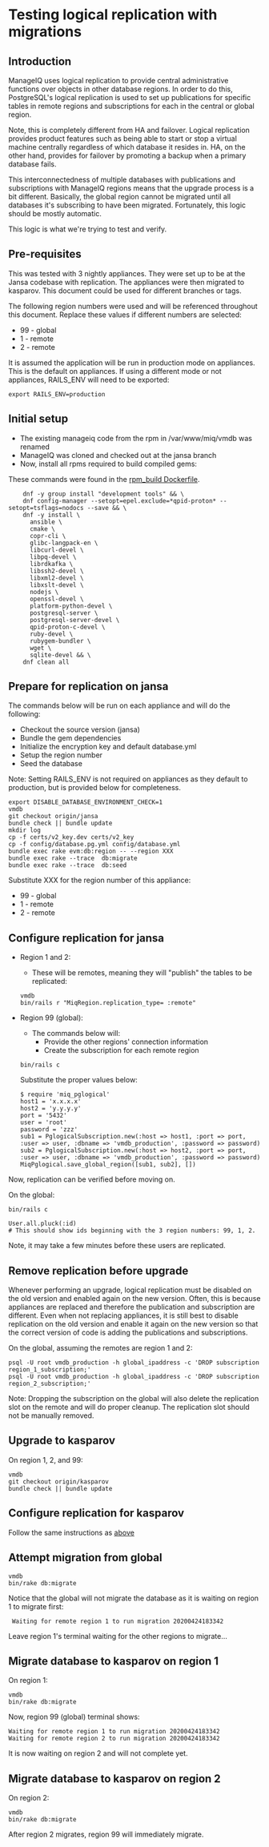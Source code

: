 # Testing logical replication with migrations

## Introduction

ManageIQ uses logical replication to provide central administrative functions over objects in other
database regions.  In order to do this, PostgreSQL's logical replication is used to set up
publications for specific tables in remote regions and subscriptions for each in the central or
global region.

Note, this is completely different from HA and failover.  Logical replication provides product
features such as being able to start or stop a virtual machine centrally regardless of which
database it resides in.  HA, on the other hand, provides for failover by promoting a backup when a
primary database fails.

This interconnectedness of multiple databases with publications and subscriptions with ManageIQ
regions means that the upgrade process is a bit different.  Basically, the global region cannot be
migrated until all databases it's subscribing to have been migrated.  Fortunately, this logic
should be mostly automatic.

This logic is what we're trying to test and verify.

## Pre-requisites

This was tested with 3 nightly appliances.  They were set up to be at the Jansa codebase with
replication. The appliances were then migrated to kasparov.  This document could be used for
different branches or tags.

The following region numbers were used and will be referenced throughout this document.  Replace
these values if different numbers are selected:
* 99 - global
* 1 - remote
* 2 - remote

It is assumed the application will be run in production mode on appliances.  This is the default
on appliances.  If using a different mode or not appliances, RAILS_ENV will need to be exported:

```
export RAILS_ENV=production
```

## Initial setup

* The existing manageiq code from the rpm in /var/www/miq/vmdb was renamed
* ManageIQ was cloned and checked out at the jansa branch
* Now, install all rpms required to build compiled gems:

These commands were found in the [rpm_build Dockerfile](https://github.com/ManageIQ/manageiq-rpm_build/blob/ec0fcc85f7d24010278148f4bab83447d18884b5/Dockerfile#L22-L45).

```
    dnf -y group install "development tools" && \
    dnf config-manager --setopt=epel.exclude=*qpid-proton* --setopt=tsflags=nodocs --save && \
    dnf -y install \
      ansible \
      cmake \
      copr-cli \
      glibc-langpack-en \
      libcurl-devel \
      libpq-devel \
      librdkafka \
      libssh2-devel \
      libxml2-devel \
      libxslt-devel \
      nodejs \
      openssl-devel \
      platform-python-devel \
      postgresql-server \
      postgresql-server-devel \
      qpid-proton-c-devel \
      ruby-devel \
      rubygem-bundler \
      wget \
      sqlite-devel && \
    dnf clean all
```

## Prepare for replication on jansa

The commands below will be run on each appliance and will do the following:
* Checkout the source version (jansa)
* Bundle the gem dependencies
* Initialize the encryption key and default database.yml
* Setup the region number
* Seed the database

Note: Setting RAILS_ENV is not required on appliances as they default to production, but is provided
below for completeness.

```
export DISABLE_DATABASE_ENVIRONMENT_CHECK=1
vmdb
git checkout origin/jansa
bundle check || bundle update
mkdir log
cp -f certs/v2_key.dev certs/v2_key
cp -f config/database.pg.yml config/database.yml
bundle exec rake evm:db:region -- --region XXX
bundle exec rake --trace  db:migrate
bundle exec rake --trace  db:seed
```

Substitute XXX for the region number of this appliance:
* 99 - global
* 1 - remote
* 2 - remote

## Configure replication for jansa

* Region 1 and 2:
  * These will be remotes, meaning they will "publish" the tables to be replicated:

  ```
  vmdb
  bin/rails r "MiqRegion.replication_type= :remote"
  ```


* Region 99 (global):
  * The commands below will:
    * Provide the other regions' connection information
    * Create the subscription for each remote region

  ```
  bin/rails c
  ```

  Substitute the proper values below:

  ```
  $ require 'miq_pglogical'
  host1 = 'x.x.x.x'
  host2 = 'y.y.y.y'
  port = '5432'
  user = 'root'
  password = 'zzz'
  sub1 = PglogicalSubscription.new(:host => host1, :port => port, :user => user, :dbname => 'vmdb_production', :password => password)
  sub2 = PglogicalSubscription.new(:host => host2, :port => port, :user => user, :dbname => 'vmdb_production', :password => password)
  MiqPglogical.save_global_region([sub1, sub2], [])
  ```

Now, replication can be verified before moving on.

On the global:

```
bin/rails c
```

```
User.all.pluck(:id)
# This should show ids beginning with the 3 region numbers: 99, 1, 2.
```

Note, it may take a few minutes before these users are replicated.

## Remove replication before upgrade

Whenever performing an upgrade, logical replication must be disabled on the old version and enabled
again on the new version.  Often, this is because appliances are replaced and therefore the
publication and subscription are different.  Even when not replacing appliances, it is still best to
disable replication on the old version and enable it again on the new version so that the correct
version of code is adding the publications and subscriptions.

On the global, assuming the remotes are region 1 and 2:

```
psql -U root vmdb_production -h global_ipaddress -c 'DROP subscription region_1_subscription;'
psql -U root vmdb_production -h global_ipaddress -c 'DROP subscription region_2_subscription;'
```

Note:  Dropping the subscription on the global will also delete the replication slot on the remote
and will do proper cleanup.  The replication slot should not be manually removed.

## Upgrade to kasparov

On region 1, 2, and 99:

```
vmdb
git checkout origin/kasparov
bundle check || bundle update
```

## Configure replication for kasparov

Follow the same instructions as [above](#configure-replication-for-jansa)

## Attempt migration from global

```
vmdb
bin/rake db:migrate
```

Notice that the global will not migrate the database as it is waiting on region 1 to migrate first:

```
 Waiting for remote region 1 to run migration 20200424183342
```

Leave region 1's terminal waiting for the other regions to migrate...

## Migrate database to kasparov on region 1

On region 1:

```
vmdb
bin/rake db:migrate
```

Now, region 99 (global) terminal shows:
```
Waiting for remote region 1 to run migration 20200424183342
Waiting for remote region 2 to run migration 20200424183342
```

It is now waiting on region 2 and will not complete yet.

## Migrate database to kasparov on region 2

On region 2:

```
vmdb
bin/rake db:migrate
```

After region 2 migrates, region 99 will immediately migrate.
